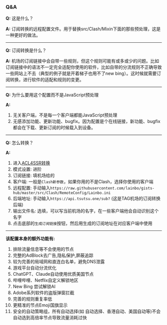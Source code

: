 ### Q&A
**Q:** 这是什么？

**A:** 订阅转换的远程配置文件。用于替换src/Clash/Mixin下面的那些预处理，这是一种更好的做法。

---
**Q:** 订阅转换是什么？

**A:** 机场的订阅链接中会自带一些规则，但这个规则可能有或多或少的问题。比如订阅链接中的语法不一定完全适配你使用的软件，比如自带的分流规则不正确导致一些网站上不去（典型的例子就是开着梯子也用不了new bing）。这时候就需要订阅转换，进行软件的适配和规则的变更。

---

**Q:** 为什么要用这个配置而不是JavaScript预处理

**A:** 

1. 无关客户端，不是每一个客户端都能JavaScript预处理
2. 无感添加功能、更新功能、bugfix。因为配置是个在线链接，新功能、bugfix都会在下载、更新订阅的时候载入到设备。

---

**Q:** 怎么转换？

**A:** 
1. 进入[ACL4SSR转换](https://acl4ssr-sub.github.io/)
2. 模式设置: 进阶
3. 订阅链接: 填机场给的
4. 客户端: 一般是`Clash新参数`，如果你用的不是Clash，选择你使用的客户端
5. 远程配置: 手动输入`https://raw.githubusercontent.com/lainbo/gists-hub/master/src/Clash/RemoteConfig/Lainbo.ini`
6. 后端地址: 手动输入`https://api.tsutsu.one/sub?` (这是TAG机场的订阅转换后端)
7. 输出文件名: 选填，可以写当前机场的名字，在一些客户端他会自动识别这个名字
8. 点击底部的`生成订阅链接`按钮，然后用生成的订阅地址在对应客户端中使用

---

**该配置本身的额外功能有:**
1. 排除流量信息等不会使用的节点
2. 完整的AdBlock去广告,隐私保护,屏蔽追踪
3. 较为完善的局域网和直连白名单，避免DNS泄露
4. 游戏平台自动分流优化
5. ChatGPT、Claude自动使用优质美国节点
6. 哔哩哔哩、Netflix自定义解锁地区
7. New Bing 尝试解锁AI
8. Adobe系列软件的盗版弹窗拦截
9. 完善的规则重复率低
10. 更精准的节点Emoji国旗显示
11. 安全的自动策略组，所有自动选择(如 自动选择、香港自动、美国自动等)不会自动选到高倍率节点导致流量消耗过快

